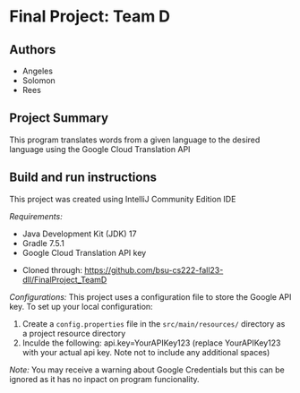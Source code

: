 # Final Project: Team D

## Authors
* Angeles
* Solomon
* Rees

## Project Summary
This program translates words from a given language to the desired language using the Google Cloud Translation API

## Build and run instructions
This project was created using IntelliJ Community Edition IDE

*Requirements:*
* Java Development Kit (JDK) 17
* Gradle 7.5.1
* Google Cloud Translation API key
- Cloned through: https://github.com/bsu-cs222-fall23-dll/FinalProject_TeamD
  
*Configurations:*
This project uses a configuration file to store the Google API key. To set up your local configuration:
1. Create a `config.properties` file in the `src/main/resources/` directory as a project resource directory
3. Inculde the following:
api.key=YourAPIKey123
(replace YourAPIKey123 with your actual api key.
Note not to include any additional spaces)

*Note:*
You may receive a warning about Google Credentials but this can be ignored as it has no inpact on program funcionality. 

